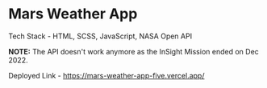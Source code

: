 # Mars Weather App

Tech Stack - HTML, SCSS, JavaScript, NASA Open API

**NOTE:** The API doesn't work anymore as the InSight Mission ended on Dec 2022.

Deployed Link - https://mars-weather-app-five.vercel.app/

